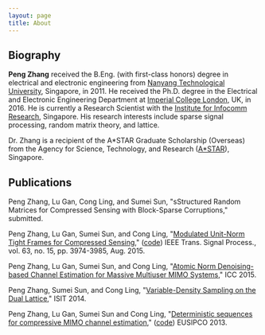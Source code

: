 ```yaml
---
layout: page
title: About
---
```



## Biography
**Peng Zhang** received the B.Eng. (with first-class honors) degree in electrical and electronic engineering from [Nanyang Technological University](http://www.ntu.edu.sg/Pages/home.aspx), Singapore, in 2011. He received the Ph.D. degree in the Electrical and Electronic Engineering Department at [Imperial College London](https://www.imperial.ac.uk/), UK, in 2016. He is currently a Research Scientist with the [Institute for Infocomm Research](http://www.i2r.a-star.edu.sg/), Singapore. His research interests include sparse signal processing, random matrix theory, and lattice.

Dr. Zhang is a recipient of the A*STAR Graduate Scholarship (Overseas) from the Agency for Science, Technology, and Research ([A*STAR](http://www.a-star.edu.sg/)), Singapore.

## Publications
Peng Zhang, Lu Gan, Cong Ling, and Sumei Sun, "sStructured Random Matrices for Compressed Sensing with Block-Sparse Corruptions," submitted.

Peng Zhang, Lu Gan, Sumei Sun, and Cong Ling, "[Modulated Unit-Norm Tight Frames for Compressed Sensing](http://ieeexplore.ieee.org/xpl/articleDetails.jsp?arnumber=7093188&newsearch=true&queryText=unit%20norm%20tight%20frames%20compressed%20sensing)," ([code](https://github.com/p-zhang/p-zhang.github.io/tree/master/archive/myresearch/udb_matlab_code)) IEEE Trans. Signal Process., vol. 63, no. 15, pp. 3974-3985, Aug. 2015.

Peng Zhang, Lu Gan, Sumei Sun, and Cong Ling, "[Atomic Norm Denoising-based Channel Estimation for Massive Multiuser MIMO Systems](http://ieeexplore.ieee.org/xpl/login.jsp?tp=&arnumber=7249042&url=http%3A%2F%2Fieeexplore.ieee.org%2Fiel7%2F7225357%2F7248285%2F07249042.pdf%3Farnumber%3D7249042)," ICC 2015.

Peng Zhang, Sumei Sun, and Cong Ling, "[Variable-Density Sampling on the Dual Lattice](http://ieeexplore.ieee.org/xpl/articleDetails.jsp?arnumber=6875044&queryText=Variable-Density+Sampling+on+the+Dual+Lattice&newsearch=true&searchField=Search_All)," ISIT 2014.

Peng Zhang, Lu Gan, Sumei Sun and Cong Ling, "[Deterministic sequences for compressive MIMO channel estimation](http://arxiv.org/abs/1311.0391)," ([code](https://github.com/p-zhang/p-zhang.github.io/tree/master/archive/myresearch/det_sqn_chn_est)) EUSIPCO 2013.
